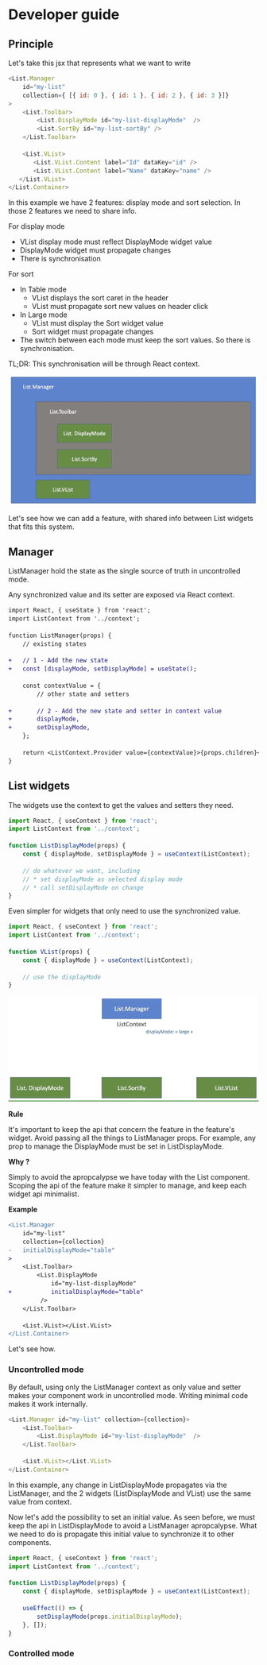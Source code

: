 # Developer guide

## Principle

Let's take this jsx that represents what we want to write

```javascript
<List.Manager
    id="my-list"
    collection={ [{ id: 0 }, { id: 1 }, { id: 2 }, { id: 3 }]}
>
    <List.Toolbar>
        <List.DisplayMode id="my-list-displayMode"  />
        <List.SortBy id="my-list-sortBy" />
    </List.Toolbar>

    <List.VList>
       <List.VList.Content label="Id" dataKey="id" />
       <List.VList.Content label="Name" dataKey="name" />
   </List.VList>
</List.Container>
```

In this example we have 2 features: display mode and sort selection. In those 2 features we need to share info.

For display mode
* VList display mode must reflect DisplayMode widget value
* DisplayMode widget must propagate changes
* There is synchronisation

For sort
* In Table mode
  * VList displays the sort caret in the header
  * VList must propagate sort new values on header click
* In Large mode
  * VList must display the Sort widget value
  * Sort widget must propagate changes
* The switch between each mode must keep the sort values. So there is synchronisation.

TL;DR: This synchronisation will be through React context.

![DisplayMode, SortBy and VList are subcomponents that receive the synchronized information from Manager via React context](./img/jsx-to-schema.gif "JSX to schema principle")

Let's see how we can add a feature, with shared info between List widgets that fits this system.


## Manager

ListManager hold the state as the single source of truth in uncontrolled mode.

Any synchronized value and its setter are exposed via React context.

```diff
import React, { useState } from 'react';
import ListContext from '../context';

function ListManager(props) {
    // existing states

+   // 1 - Add the new state
+   const [displayMode, setDisplayMode] = useState();

    const contextValue = {
        // other state and setters

+       // 2 - Add the new state and setter in context value
+       displayMode,
+       setDisplayMode,
    };

    return <ListContext.Provider value={contextValue}>{props.children}</ListContext.Provider>;
}
```


## List widgets

The widgets use the context to get the values and setters they need.

```javascript
import React, { useContext } from 'react';
import ListContext from '../context';

function ListDisplayMode(props) {
    const { displayMode, setDisplayMode } = useContext(ListContext);

    // do whatever we want, including
    // * set displayMode as selected display mode
    // * call setDisplayMode on change
}
```

Even simpler for widgets that only need to use the synchronized value.

```javascript
import React, { useContext } from 'react';
import ListContext from '../context';

function VList(props) {
    const { displayMode } = useContext(ListContext);

    // use the displayMode
}
```

![ListDisplayMode set value in ListManager, that propagates it to ListDisplayMode and VList](./img/compound-set.gif "Context propagation")

**Rule**

It's important to keep the api that concern the feature in the feature's widget. Avoid passing all the things to ListManager props.
For example, any prop to manage the DisplayMode must be set in ListDisplayMode.

**Why ?**

Simply to avoid the apropcalypse we have today with the List component.
Scoping the api of the feature make it simpler to manage, and keep each widget api minimalist.

**Example**

```diff
<List.Manager
    id="my-list"
    collection={collection}
-   initialDisplayMode="table"
>
    <List.Toolbar>
        <List.DisplayMode
            id="my-list-displayMode"
+           initialDisplayMode="table"
         />
    </List.Toolbar>

    <List.VList></List.VList>
</List.Container>
```

Let's see how.


### Uncontrolled mode

By default, using only the ListManager context as only value and setter makes your component work in uncontrolled mode.
Writing minimal code makes it work internally.

```javascript
<List.Manager id="my-list" collection={collection}>
    <List.Toolbar>
        <List.DisplayMode id="my-list-displayMode"  />
    </List.Toolbar>

    <List.VList></List.VList>
</List.Container>
```

In this example, any change in ListDisplayMode propagates via the ListManager, and the 2 widgets (ListDisplayMode and VList) use the same value from context.


Now let's add the possibility to set an initial value. As seen before, we must keep the api in ListDisplayMode to avoid a ListManager apropcalypse.
What we need to do is propagate this initial value to synchronize it to other components.

```javascript
import React, { useContext } from 'react';
import ListContext from '../context';

function ListDisplayMode(props) {
    const { displayMode, setDisplayMode } = useContext(ListContext);

    useEffect(() => {
        setDisplayMode(props.initialDisplayMode);
    }, []);
}
```


### Controlled mode


